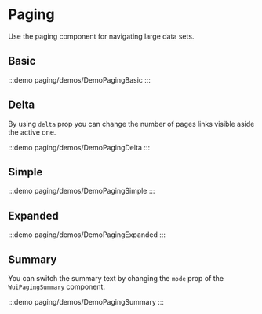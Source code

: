 <script setup>
import DemoPagingDelta from '@/components/paging/demos/DemoPagingDelta.vue'
import DemoPagingSimple from '@/components/paging/demos/DemoPagingSimple.vue'
import DemoPagingBasic from '@/components/paging/demos/DemoPagingBasic.vue'
import DemoPagingSummary from '@/components/paging/demos/DemoPagingSummary.vue'
import DemoPagingExpanded from '@/components/paging/demos/DemoPagingExpanded.vue'
</script>

# Paging

Use the paging component for navigating large data sets.

## Basic

:::demo paging/demos/DemoPagingBasic
<DemoPagingBasic />
:::

## Delta

By using `delta` prop you can change the number of pages links visible aside the active one.

:::demo paging/demos/DemoPagingDelta
<DemoPagingDelta />
:::

## Simple

:::demo paging/demos/DemoPagingSimple
<DemoPagingSimple />
:::

## Expanded

:::demo paging/demos/DemoPagingExpanded
<DemoPagingExpanded />
:::

## Summary

You can switch the summary text by changing the `mode` prop of the `WuiPagingSummary` component.

:::demo paging/demos/DemoPagingSummary
<DemoPagingSummary />
:::
